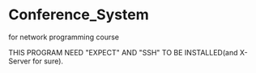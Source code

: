 # Conference_System
for network programming course

THIS PROGRAM NEED "EXPECT" AND "SSH" TO BE INSTALLED(and X-Server for sure).
